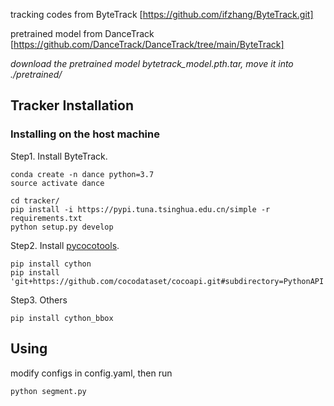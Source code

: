 tracking codes from ByteTrack [https://github.com/ifzhang/ByteTrack.git]

pretrained model from DanceTrack [https://github.com/DanceTrack/DanceTrack/tree/main/ByteTrack]

*download the pretrained model bytetrack_model.pth.tar, move it into ./pretrained/*

## Tracker Installation
### Installing on the host machine
Step1. Install ByteTrack.
```shell
conda create -n dance python=3.7
source activate dance

cd tracker/
pip install -i https://pypi.tuna.tsinghua.edu.cn/simple -r requirements.txt
python setup.py develop
```

Step2. Install [pycocotools](https://github.com/cocodataset/cocoapi).

```shell
pip install cython
pip install 'git+https://github.com/cocodataset/cocoapi.git#subdirectory=PythonAPI'
```

Step3. Others
```shell
pip install cython_bbox
```

## Using
modify configs in config.yaml, then run

```shell
python segment.py
```
